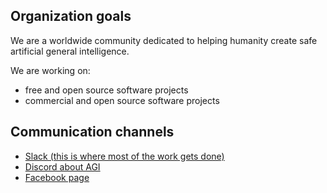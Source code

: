 ## Organization goals

We are a worldwide community dedicated to helping humanity create safe artificial general intelligence.

We are working on:

* free and open source software projects
* commercial and open source software projects

## Communication channels

* [Slack (this is where most of the work gets done)](https://join.slack.com/t/fairy-tale-agi/shared_invite/enQtNzQ4MTU4MzMwMzkxLTg5NzEyNWYyNDNjM2RlYTY3YmJjZTdiMGEyYWQxZWZjOWVlMzg2NDM3NGQxYzU2YmY3OWFjYWE3YzZmNDBkZDQ)
* [Discord about AGI](https://discord.gg/6hGWSNA)
* [Facebook page](https://www.facebook.com/fairy.tale.artificial.general.intelligence/)